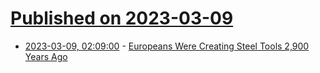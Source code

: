 # [Published on 2023-03-09](index.md)

* [2023-03-09, 02:09:00](https://soylentnews.org/article.pl?sid=23/03/08/0315229&from=rss) - [Europeans Were Creating Steel Tools 2,900 Years Ago](https://soylentnews.org/article.pl?sid=23/03/08/0315229&from=rss)
